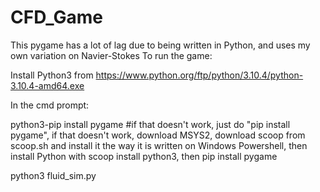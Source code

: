 # CFD_Game
This pygame has a lot of lag due to being written in Python, and uses my own variation on Navier-Stokes
To run the game:

Install Python3 from https://www.python.org/ftp/python/3.10.4/python-3.10.4-amd64.exe

In the cmd prompt:

python3-pip install pygame #if that doesn't work, just do "pip install pygame", if that doesn't work, download MSYS2, download scoop from scoop.sh and install it the way it is written on Windows Powershell, then install Python with scoop install python3, then pip install pygame

python3 fluid_sim.py
